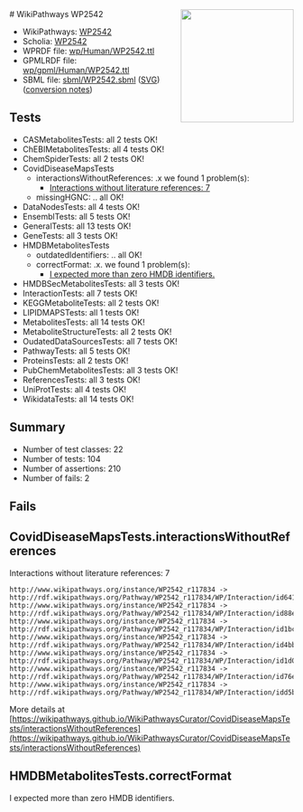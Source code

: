 <img style="float: right; width: 200px" src="../logo.png" />
# WikiPathways WP2542

* WikiPathways: [WP2542](https://identifiers.org/wikipathways:WP2542)
* Scholia: [WP2542](https://scholia.toolforge.org/wikipathways/WP2542)
* WPRDF file: [wp/Human/WP2542.ttl](../wp/Human/WP2542.ttl)
* GPMLRDF file: [wp/gpml/Human/WP2542.ttl](../wp/gpml/Human/WP2542.ttl)
* SBML file: [sbml/WP2542.sbml](../sbml/WP2542.sbml) ([SVG](../sbml/WP2542.svg)) ([conversion notes](../sbml/WP2542.txt))

## Tests
* CASMetabolitesTests: all 2 tests OK!
* ChEBIMetabolitesTests: all 4 tests OK!
* ChemSpiderTests: all 2 tests OK!
* CovidDiseaseMapsTests
    * interactionsWithoutReferences: .x we found 1 problem(s):
        * [Interactions without literature references: 7](#2e295935)
    * missingHGNC: .. all OK!
* DataNodesTests: all 4 tests OK!
* EnsemblTests: all 5 tests OK!
* GeneralTests: all 13 tests OK!
* GeneTests: all 3 tests OK!
* HMDBMetabolitesTests
    * outdatedIdentifiers: .. all OK!
    * correctFormat: .x. we found 1 problem(s):
        * [I expected more than zero HMDB identifiers.](#ad154c1e)
* HMDBSecMetabolitesTests: all 3 tests OK!
* InteractionTests: all 7 tests OK!
* KEGGMetaboliteTests: all 2 tests OK!
* LIPIDMAPSTests: all 1 tests OK!
* MetabolitesTests: all 14 tests OK!
* MetaboliteStructureTests: all 2 tests OK!
* OudatedDataSourcesTests: all 7 tests OK!
* PathwayTests: all 5 tests OK!
* ProteinsTests: all 2 tests OK!
* PubChemMetabolitesTests: all 3 tests OK!
* ReferencesTests: all 3 tests OK!
* UniProtTests: all 4 tests OK!
* WikidataTests: all 14 tests OK!


## Summary

* Number of test classes: 22
* Number of tests: 104
* Number of assertions: 210
* Number of fails: 2

## Fails

<a name="2e295935" />

## CovidDiseaseMapsTests.interactionsWithoutReferences

Interactions without literature references: 7
```
http://www.wikipathways.org/instance/WP2542_r117834 -> http://rdf.wikipathways.org/Pathway/WP2542_r117834/WP/Interaction/id6412c6f1
http://www.wikipathways.org/instance/WP2542_r117834 -> http://rdf.wikipathways.org/Pathway/WP2542_r117834/WP/Interaction/id88e36fe3
http://www.wikipathways.org/instance/WP2542_r117834 -> http://rdf.wikipathways.org/Pathway/WP2542_r117834/WP/Interaction/id1bc04a73
http://www.wikipathways.org/instance/WP2542_r117834 -> http://rdf.wikipathways.org/Pathway/WP2542_r117834/WP/Interaction/id4bb9df15
http://www.wikipathways.org/instance/WP2542_r117834 -> http://rdf.wikipathways.org/Pathway/WP2542_r117834/WP/Interaction/id1d00538b
http://www.wikipathways.org/instance/WP2542_r117834 -> http://rdf.wikipathways.org/Pathway/WP2542_r117834/WP/Interaction/id76eea139
http://www.wikipathways.org/instance/WP2542_r117834 -> http://rdf.wikipathways.org/Pathway/WP2542_r117834/WP/Interaction/idd5b178a2
```

More details at [https://wikipathways.github.io/WikiPathwaysCurator/CovidDiseaseMapsTests/interactionsWithoutReferences](https://wikipathways.github.io/WikiPathwaysCurator/CovidDiseaseMapsTests/interactionsWithoutReferences)

<a name="ad154c1e" />

## HMDBMetabolitesTests.correctFormat

I expected more than zero HMDB identifiers.
